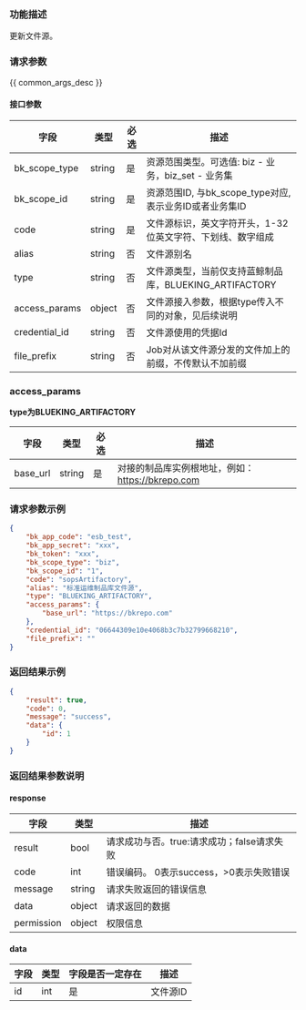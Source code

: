 ### 功能描述

更新文件源。

### 请求参数

{{ common_args_desc }}

#### 接口参数

| 字段             |  类型      | 必选   |  描述       |
|-----------------|------------|--------|------------|
| bk_scope_type | string | 是     | 资源范围类型。可选值: biz - 业务，biz_set - 业务集 |
| bk_scope_id | string | 是 | 资源范围ID, 与bk_scope_type对应, 表示业务ID或者业务集ID |
| code            |  string    | 是     | 文件源标识，英文字符开头，1-32位英文字符、下划线、数字组成 |
| alias           |  string    | 否     | 文件源别名 |
| type            |  string    | 否     | 文件源类型，当前仅支持蓝鲸制品库，BLUEKING_ARTIFACTORY |
| access_params   |  object    | 否     | 文件源接入参数，根据type传入不同的对象，见后续说明 |
| credential_id   |  string    | 否     | 文件源使用的凭据Id |
| file_prefix     |  string    | 否     | Job对从该文件源分发的文件加上的前缀，不传默认不加前缀 |

### access_params
**type为BLUEKING_ARTIFACTORY**  

| 字段             |  类型      | 必选   |  描述       |
|-----------------|------------|--------|------------|
| base_url        |  string    | 是     | 对接的制品库实例根地址，例如：https://bkrepo.com |

### 请求参数示例

```json
{
    "bk_app_code": "esb_test",
    "bk_app_secret": "xxx",
    "bk_token": "xxx",
    "bk_scope_type": "biz",
    "bk_scope_id": "1",
    "code": "sopsArtifactory",
    "alias": "标准运维制品库文件源",
    "type": "BLUEKING_ARTIFACTORY",
    "access_params": {
        "base_url": "https://bkrepo.com"
    },
    "credential_id": "06644309e10e4068b3c7b32799668210",
    "file_prefix": ""
}
```

### 返回结果示例

```json
{
    "result": true,
    "code": 0,
    "message": "success",
    "data": {
        "id": 1
    }
}
```

### 返回结果参数说明

#### response
| 字段      | 类型      | 描述      |
|-----------|-----------|-----------|
| result       | bool   | 请求成功与否。true:请求成功；false请求失败 |
| code         | int    | 错误编码。 0表示success，>0表示失败错误 |
| message      | string | 请求失败返回的错误信息|
| data         | object | 请求返回的数据|
| permission   | object | 权限信息|


#### data

| 字段        | 类型    |字段是否一定存在  | 描述      |
|------------|--------|---------------|-----------|
| id         | int    |是              | 文件源ID |
